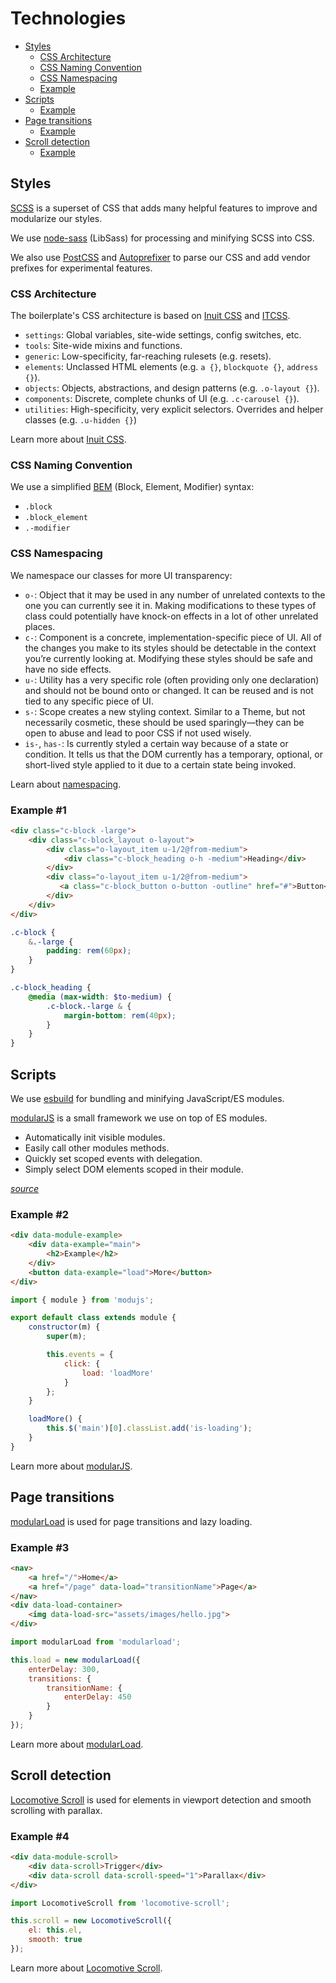 # Technologies

* [Styles](#styles)
  * [CSS Architecture](#css-architecture)
  * [CSS Naming Convention](#css-naming-convention)
  * [CSS Namespacing](#css-namespacing)
  * [Example](#example-1)
* [Scripts](#scripts)
  * [Example](#example-2)
* [Page transitions](#page-transitions)
  * [Example](#example-3)
* [Scroll detection](#scroll-detection)
  * [Example](#example-4)

## Styles

[SCSS][Sass] is a superset of CSS that adds many helpful features to improve
and modularize our styles.

We use [node-sass] (LibSass) for processing and minifying SCSS into CSS.

We also use [PostCSS] and [Autoprefixer] to parse our CSS and add
vendor prefixes for experimental features.

### CSS Architecture

The boilerplate's CSS architecture is based on [Inuit CSS][inuitcss] and [ITCSS].

* `settings`: Global variables, site-wide settings, config switches, etc.
* `tools`: Site-wide mixins and functions.
* `generic`: Low-specificity, far-reaching rulesets (e.g. resets).
* `elements`: Unclassed HTML elements (e.g. `a {}`, `blockquote {}`, `address {}`).
* `objects`: Objects, abstractions, and design patterns (e.g. `.o-layout {}`).
* `components`: Discrete, complete chunks of UI (e.g. `.c-carousel {}`).
* `utilities`: High-specificity, very explicit selectors. Overrides and helper
  classes (e.g. `.u-hidden {}`)

Learn more about [Inuit CSS](https://github.com/inuitcss/inuitcss#css-directory-structure).

### CSS Naming Convention

We use a simplified [BEM] (Block, Element, Modifier) syntax:

* `.block`
* `.block_element`
* `.-modifier`

### CSS Namespacing

We namespace our classes for more UI transparency:

* `o-`: Object that it may be used in any number of unrelated contexts to the one you can currently see it in. Making modifications to these types of class could potentially have knock-on effects in a lot of other unrelated places.
* `c-`: Component is a concrete, implementation-specific piece of UI. All of the changes you make to its styles should be detectable in the context you’re currently looking at. Modifying these styles should be safe and have no side effects.
* `u-`: Utility has a very specific role (often providing only one declaration) and should not be bound onto or changed. It can be reused and is not tied to any specific piece of UI.
* `s-`: Scope creates a new styling context. Similar to a Theme, but not necessarily cosmetic, these should be used sparingly—they can be open to abuse and lead to poor CSS if not used wisely.
* `is-`, `has-`: Is currently styled a certain way because of a state or condition. It tells us that the DOM currently has a temporary, optional, or short-lived style applied to it due to a certain state being invoked.

Learn about [namespacing](https://csswizardry.com/2015/03/more-transparent-ui-code-with-namespaces/).

### Example \#1

```html
<div class="c-block -large">
    <div class="c-block_layout o-layout">
        <div class="o-layout_item u-1/2@from-medium">
            <div class="c-block_heading o-h -medium">Heading</div>
        </div>
        <div class="o-layout_item u-1/2@from-medium">
           <a class="c-block_button o-button -outline" href="#">Button</a>
        </div>
    </div>
</div>
```

```scss
.c-block {
    &.-large {
        padding: rem(60px);
    }
}

.c-block_heading {
    @media (max-width: $to-medium) {
        .c-block.-large & {
            margin-bottom: rem(40px);
        } 
    }
}
```

## Scripts

We use [esbuild] for bundling and minifying JavaScript/ES modules.

[modularJS] is a small framework we use on top of ES modules.

* Automatically init visible modules.
* Easily call other modules methods.
* Quickly set scoped events with delegation.
* Simply select DOM elements scoped in their module.

[_source_](https://npmjs.com/package/modujs#why)

### Example \#2

```html
<div data-module-example>
    <div data-example="main">
        <h2>Example</h2>
    </div>
    <button data-example="load">More</button>
</div>
```

```js
import { module } from 'modujs';

export default class extends module {
    constructor(m) {
        super(m);

        this.events = {
            click: {
                load: 'loadMore'
            }
        };
    }

    loadMore() {
        this.$('main')[0].classList.add('is-loading');
    }
}
```

Learn more about [modularJS].

## Page transitions

[modularLoad] is used for page transitions and lazy loading.

### Example \#3

```html
<nav>
    <a href="/">Home</a>
    <a href="/page" data-load="transitionName">Page</a>
</nav>
<div data-load-container>
    <img data-load-src="assets/images/hello.jpg">
</div>
```
```js
import modularLoad from 'modularload';

this.load = new modularLoad({
    enterDelay: 300,
    transitions: {
        transitionName: {
            enterDelay: 450
        }
    }
});
```

Learn more about [modularLoad].

## Scroll detection

[Locomotive Scroll][locomotive-scroll] is used for elements in viewport
detection and smooth scrolling with parallax.

### Example \#4

```html
<div data-module-scroll>
    <div data-scroll>Trigger</div>
    <div data-scroll data-scroll-speed="1">Parallax</div>
</div>
```

```js
import LocomotiveScroll from 'locomotive-scroll';

this.scroll = new LocomotiveScroll({
    el: this.el,
    smooth: true
});
````

Learn more about [Locomotive Scroll][locomotive-scroll].

[Autoprefixer]:      https://npmjs.com/package/autoprefixer
[BEM]:               https://bem.info/
[BrowserSync]:       https://npmjs.com/package/browser-sync
[esbuild]:           https://npmjs.com/package/esbuild
[inuitcss]:          https://github.com/inuitcss/inuitcss
[ITCSS]:             https://itcss.io/
[locomotive-scroll]: https://npmjs.com/package/locomotive-scroll
[modularJS]:         https://npmjs.com/package/modujs
[modularLoad]:       https://npmjs.com/package/modularload
[node-sass]:         https://npmjs.com/package/node-sass
[PostCSS]:           https://npmjs.com/package/postcss
[Sass]:              https://sass-lang.com/
[svg-mixer]:         https://npmjs.com/package/svg-mixer
[Node]:              https://nodejs.org/
[NPM]:               https://npmjs.com/
[NVM]:               https://github.com/nvm-sh/nvm
